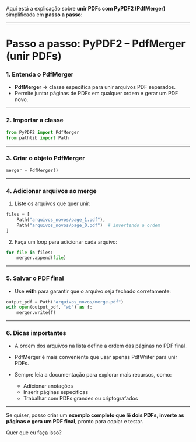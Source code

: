 Aqui está a explicação sobre **unir PDFs com PyPDF2 (PdfMerger)** simplificada em **passo a passo**:

---

# Passo a passo: PyPDF2 – PdfMerger (unir PDFs)

### 1. Entenda o PdfMerger

* **PdfMerger** → classe específica para unir arquivos PDF separados.
* Permite juntar páginas de PDFs em qualquer ordem e gerar um PDF novo.

---

### 2. Importar a classe

```python
from PyPDF2 import PdfMerger
from pathlib import Path
```

---

### 3. Criar o objeto PdfMerger

```python
merger = PdfMerger()
```

---

### 4. Adicionar arquivos ao merge

1. Liste os arquivos que quer unir:

```python
files = [
    Path("arquivos_novos/page_1.pdf"),
    Path("arquivos_novos/page_0.pdf")  # invertendo a ordem
]
```

2. Faça um loop para adicionar cada arquivo:

```python
for file in files:
    merger.append(file)
```

---

### 5. Salvar o PDF final

* Use **with** para garantir que o arquivo seja fechado corretamente:

```python
output_pdf = Path("arquivos_novos/merge.pdf")
with open(output_pdf, "wb") as f:
    merger.write(f)
```

---

### 6. Dicas importantes

* A ordem dos arquivos na lista define a ordem das páginas no PDF final.
* PdfMerger é mais conveniente que usar apenas PdfWriter para unir PDFs.
* Sempre leia a documentação para explorar mais recursos, como:

  * Adicionar anotações
  * Inserir páginas específicas
  * Trabalhar com PDFs grandes ou criptografados

---

Se quiser, posso criar um **exemplo completo que lê dois PDFs, inverte as páginas e gera um PDF final**, pronto para copiar e testar.

Quer que eu faça isso?
